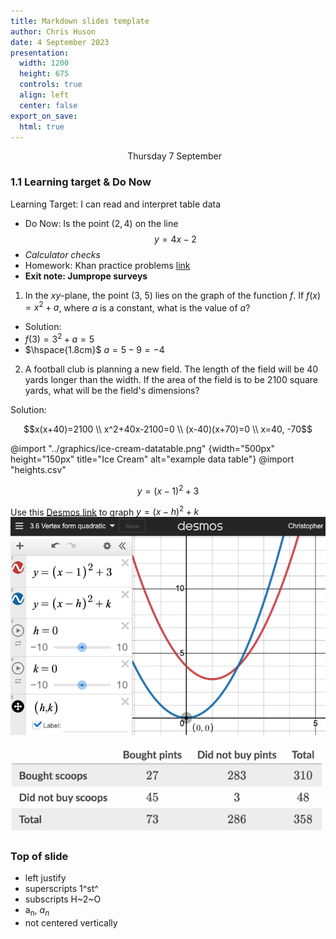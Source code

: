 ```yaml
---
title: Markdown slides template
author: Chris Huson
date: 4 September 2023
presentation:
  width: 1200
  height: 675
  controls: true
  align: left
  center: false
export_on_save:
  html: true
---
```


<!-- slide -->
$\hspace{5cm}$ Thursday 7 September

### 1.1 Learning target & Do Now

Learning Target: I can read and interpret table data

- Do Now: Is the point $(2,4)$ on the line
$$y=4x-2$$
- *Calculator checks*
- Homework: Khan practice problems [link](https://www.khanacademy.org/mission/sat)
- **Exit note: Jumprope surveys**

<!-- slide -->

1. In the $xy$-plane, the point (3, 5) lies on the graph of the function $f$. If $f(x)=x^2+a$, where $a$ is a constant, what is the value of $a$?

- Solution: <!-- .element: class="fragment" data-fragment-index="1" -->
- $f(3)=3^2+a=5$ <!-- .element: class="fragment" data-fragment-index="1" -->
- $\hspace{1.8cm}$ $a=5-9 = -4$ <!-- .element: class="fragment" data-fragment-index="1" -->

<!-- .slide: data-align="left" -->

2. A football club is planning a new field. The length of the field will be 40 yards longer than the width. If the area of the field is to be 2100 square yards, what will be the field's dimensions?

Solution: <!-- .element: class="fragment" data-fragment-index="1" -->

$$x(x+40)=2100 \\ x^2+40x-2100=0 \\ (x-40)(x+70)=0 \\ x=40, -70$$ <!-- .element: class="fragment" data-fragment-index="1" -->

<!-- slide -->

@import "../graphics/ice-cream-datatable.png" {width="500px" height="150px" title="Ice Cream" alt="example data table"}
@import "heights.csv"

<!-- slide -->

$$y=(x-1)^2+3$$

Use this [Desmos link](https://www.desmos.com/calculator/seeud05djh) to graph $y=(x-h)^2+k$
![desmos quadratics graph](../graphics/vertex-form-graph.png)

![Khan "easy" problem](../graphics/ice-cream-datatable.png)

<!-- .slide: data-align="left" -->

### Top of slide

- left justify
- superscripts 1^st^
- subscripts H~2~O
- a<sub>n</sub>, $a_n$
- not centered vertically
